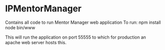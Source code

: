 # IPMentorManager
Contains all code to run Mentor Manager web application
To run:
  npm install
  node bin/www
  
This will run the application on port 55555 to which for production an apache web server hosts this.
